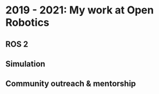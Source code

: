 # 2019 - 2021: My work at Open Robotics

## ROS 2

## Simulation

## Community outreach & mentorship
